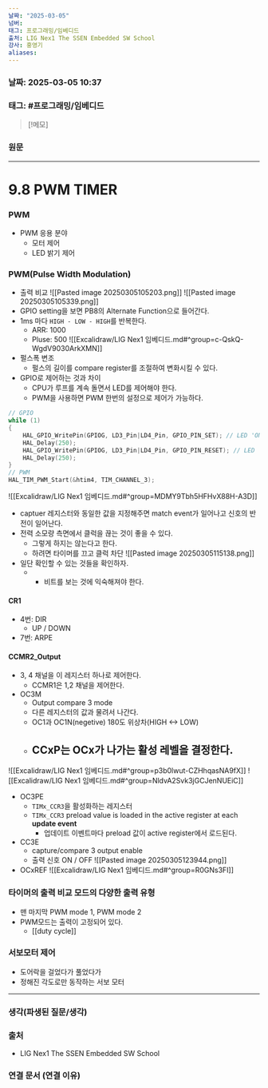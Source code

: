 ```yaml
---
날짜: "2025-03-05"
넘버: 
태그: 프로그래밍/임베디드
출처: LIG Nex1 The SSEN Embedded SW School
강사: 홍영기
aliases:
---
```

### 날짜:  2025-03-05 10:37

### 태그: #프로그래밍/임베디드

>[!메모]
> 

### 원문
---
# 9.8 PWM TIMER
### PWM
- PWM 응용 분야
	- 모터 제어
	- LED 밝기 제어
### PWM(Pulse Width Modulation)
- 출력 비교
![[Pasted image 20250305105203.png]]
![[Pasted image 20250305105339.png]]
- GPIO setting을 보면 PB8의 Alternate Function으로 들어간다.
- 1ms 마다 `HIGH - LOW - HIGH`를 반복한다.
	- ARR: 1000
	- Pluse: 500
![[Excalidraw/LIG Nex1 임베디드.md#^group=c-QskQ-WgdV9030ArkXMN]]
- 펄스폭 변조
	- 펄스의 길이를 compare register를 조절하여 변화시킬 수 있다.
- GPIO로 제어하는 것과 차이
	- CPU가 루프를 계속 돌면서 LED를 제어해야 한다.
	- PWM을 사용하면 PWM 한번의 설정으로 제어가 가능하다.
```c
// GPIO
while (1)
{
    HAL_GPIO_WritePin(GPIOG, LD3_Pin|LD4_Pin, GPIO_PIN_SET); // LED 'ON'
    HAL_Delay(250);
    HAL_GPIO_WritePin(GPIOG, LD3_Pin|LD4_Pin, GPIO_PIN_RESET); // LED 'OFF'
    HAL_Delay(250);
}
// PWM
HAL_TIM_PWM_Start(&htim4, TIM_CHANNEL_3);
```
![[Excalidraw/LIG Nex1 임베디드.md#^group=MDMY9Tbh5HFHvX88H-A3D]]
- captuer 레지스터와 동일한 값을 지정해주면 match event가 일어나고 신호의 반전이 일어난다.
- 전력 소모량 측면에서 클럭을 끊는 것이 좋을 수 있다.
	- 그렇게 하지는 않는다고 한다.
	- 하려면 타이머를 끄고 클럭 차단
![[Pasted image 20250305115138.png]]
- 일단 확인할 수 있는 것들을 확인하자.
	- + 비트를 보는 것에 익숙해져야 한다.
#### CR1
- 4번: DIR
	- UP / DOWN
- 7번: ARPE
#### CCMR2_Output
- 3, 4 채널을 이 레지스터 하나로 제어한다.
	- CCMR1은 1,2 채널을 제어한다.
- OC3M
	- Output compare 3 mode
	- 다른 레지스터의 값과 물려서 나간다.
	- OC1과 OC1N(negetive) 180도 위상차(HIGH <-> LOW)
	- CCxP는 OCx가 나가는 활성 레벨을 결정한다.
		- 
![[Excalidraw/LIG Nex1 임베디드.md#^group=p3b0lwut-CZHhqasNA9fX]]
![[Excalidraw/LIG Nex1 임베디드.md#^group=NldvA2Svk3jGCJenNUEiC]]
- OC3PE
	- `TIMx_CCR3`을 활성화하는 레지스터
	- `TIMx_CCR3` preload value is loaded in the active register at each **update event**
		- 업데이트 이벤트마다 preload 값이 active register에서 로드된다.
- CC3E
	- capture/compare 3 output enable
	- 출력 신호 ON / OFF
![[Pasted image 20250305123944.png]]
- OCxREF
![[Excalidraw/LIG Nex1 임베디드.md#^group=R0GNs3FI]]
### 타이머의 출력 비교 모드의 다양한 출력 유형
- 맨 마지막 PWM mode 1, PWM mode 2
- PWM모드는 출력이 고정되어 있다.
	- [[duty cycle]]
### 서보모터 제어
- 도어락을 걸었다가 풀었다가
- 정해진 각도로만 동작하는 서보 모터


---
### 생각(파생된 질문/생각)

### 출처
- LIG Nex1 The SSEN Embedded SW School

### 연결 문서 (연결 이유)

